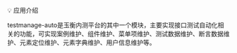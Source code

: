 💡 应用介绍

testmanage-auto是玉衡内测平台的其中一个模块，主要实现接口测试自动化相关的功能，可实现案例维护、组件维护、菜单项维护、测试数据维护、断言数据维护、元素定位维护、元素字典维护、用户信息维护等。
